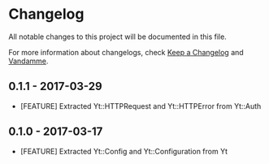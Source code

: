 # Changelog

All notable changes to this project will be documented in this file.

For more information about changelogs, check
[Keep a Changelog](http://keepachangelog.com) and
[Vandamme](http://tech-angels.github.io/vandamme).

## 0.1.1 - 2017-03-29

* [FEATURE] Extracted Yt::HTTPRequest and Yt::HTTPError from Yt::Auth

## 0.1.0 - 2017-03-17

* [FEATURE] Extracted Yt::Config and Yt::Configuration from Yt
